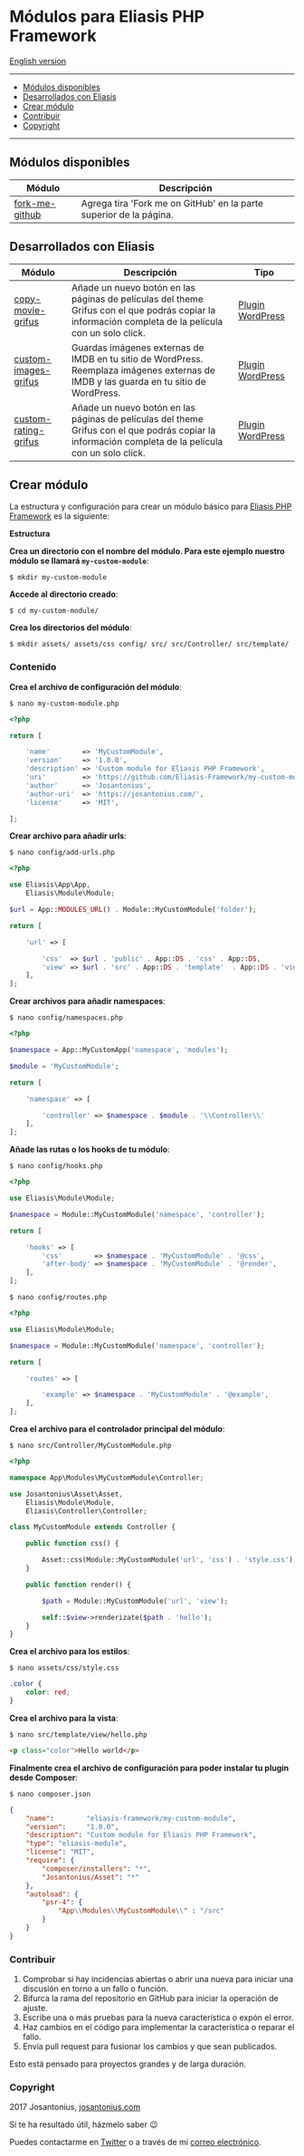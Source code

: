 # Módulos para Eliasis PHP Framework

[English version](README-ES.md)

---

- [Módulos disponibles](#módulos-disponibles)
- [Desarrollados con Eliasis](#desarrollados-con-eliasis)
- [Crear módulo](#crear-módulo)
- [Contribuir](#contribuir)
- [Copyright](#copyright)

---

## Módulos disponibles

| Módulo | Descripción |
| --- | --- |
| [fork-me-github](https://github.com/Eliasis-Framework/fork-me-github) | Agrega tira 'Fork me on GitHub' en la parte superior de la página. |

## Desarrollados con Eliasis

| Módulo | Descripción | Tipo
| --- | --- | --- |
| [copy-movie-grifus](https://github.com/Josantonius/Copy-Movie-Grifus.git) | Añade un nuevo botón en las páginas de películas del theme Grifus con el que podrás copiar la información completa de la película con un solo click. | [Plugin WordPress](https://github.com/Josantonius/Extensions-For-Grifus.git)
| [custom-images-grifus](https://github.com/Josantonius/Custom-Images-Grifus.git) | Guardas imágenes externas de IMDB en tu sitio de WordPress. Reemplaza imágenes externas de IMDB y las guarda en tu sitio de WordPress. | [Plugin WordPress](https://github.com/Josantonius/Extensions-For-Grifus.git)
| [custom-rating-grifus](https://github.com/Josantonius/Custom-Rating-Grifus.git) | Añade un nuevo botón en las páginas de películas del theme Grifus con el que podrás copiar la información completa de la película con un solo click. | [Plugin WordPress](https://github.com/Josantonius/Extensions-For-Grifus.git)

## Crear módulo

La estructura y configuración para crear un módulo básico para [Eliasis PHP Framework](https://github.com/eliasis-framework/eliasis) es la siguiente:

**Estructura**

**Crea un directorio con el nombre del módulo. Para este ejemplo nuestro módulo se llamará `my-custom-module`**:

    $ mkdir my-custom-module

**Accede al directorio creado**:

    $ cd my-custom-module/

**Crea los directorios del módulo**:

    $ mkdir assets/ assets/css config/ src/ src/Controller/ src/template/

### Contenido

**Crea el archivo de configuración del módulo**:

	$ nano my-custom-module.php 

```php
<?php

return [

    'name'        => 'MyCustomModule',
    'version'     => '1.0.0',
    'description' => 'Custom module for Eliasis PHP Framework',
    'uri'         => 'https://github.com/Eliasis-Framework/my-custom-module',
    'author'      => 'Josantonius',
    'author-uri'  => 'https://josantonius.com/',
    'license'     => 'MIT',

];
```

**Crear archivo para añadir urls**:

    $ nano config/add-urls.php 

```php
<?php

use Eliasis\App\App,
    Eliasis\Module\Module;

$url = App::MODULES_URL() . Module::MyCustomModule('folder');

return [

    'url' => [

        'css'  => $url . 'public' . App::DS . 'css' . App::DS,
        'view' => $url . 'src' . App::DS . 'template'  . App::DS . 'view' . App::DS,
    ],
];
```

**Crear archivos para añadir namespaces**:

    $ nano config/namespaces.php 

```php
<?php

$namespace = App::MyCustomApp('namespace', 'modules');

$module = 'MyCustomModule';

return [

    'namespace' => [

        'controller' => $namespace . $module . '\\Controller\\'
    ],
];

```

**Añade las rutas o los hooks de tu módulo**:

    $ nano config/hooks.php 

```php
<?php

use Eliasis\Module\Module;

$namespace = Module::MyCustomModule('namespace', 'controller');

return [

    'hooks' => [
        'css'        => $namespace . 'MyCustomModule' . '@css',
        'after-body' => $namespace . 'MyCustomModule' . '@render',
    ],
];
```

    $ nano config/routes.php 

```php
<?php

use Eliasis\Module\Module;

$namespace = Module::MyCustomModule('namespace', 'controller');

return [

    'routes' => [

        'example' => $namespace . 'MyCustomModule' . '@example',
    ],
];
```

**Crea el archivo para el controlador principal del módulo**:

    $ nano src/Controller/MyCustomModule.php 

```php
<?php

namespace App\Modules\MyCustomModule\Controller;

use Josantonius\Asset\Asset,
    Eliasis\Module\Module,
    Eliasis\Controller\Controller;

class MyCustomModule extends Controller {

    public function css() {

        Asset::css(Module::MyCustomModule('url', 'css') . 'style.css');
    }

    public function render() {

        $path = Module::MyCustomModule('url', 'view');

        self::$view->renderizate($path . 'hello');
    }
}
```

**Crea el archivo para los estilos**:

	$ nano assets/css/style.css

```css
.color {
	color: red;
}
```

**Crea el archivo para la vista**:

	$ nano src/template/view/hello.php

```html
<p class="color">Hello world</p>
```

**Finalmente crea el archivo de configuración para poder instalar tu plugin desde Composer**:

	$ nano composer.json

```json
{
    "name":        "eliasis-framework/my-custom-module",
    "version":     "1.0.0",
    "description": "Custom module for Eliasis PHP Framework",
    "type": "eliasis-module",
    "license": "MIT",
    "require": {
        "composer/installers": "*",
        "Josantonius/Asset": "*"
    },
    "autoload": {
        "psr-4": {
            "App\\Modules\\MyCustomModule\\" : "/src"
        }
    }
}

```

### Contribuir
1. Comprobar si hay incidencias abiertas o abrir una nueva para iniciar una discusión en torno a un fallo o función.
1. Bifurca la rama del repositorio en GitHub para iniciar la operación de ajuste.
1. Escribe una o más pruebas para la nueva característica o expón el error.
1. Haz cambios en el código para implementar la característica o reparar el fallo.
1. Envía pull request para fusionar los cambios y que sean publicados.

Esto está pensado para proyectos grandes y de larga duración.

### Copyright

2017 Josantonius, [josantonius.com](https://josantonius.com/)

Si te ha resultado útil, házmelo saber :wink:

Puedes contactarme en [Twitter](https://twitter.com/Josantonius) o a través de mi [correo electrónico](mailto:hello@josantonius.com).